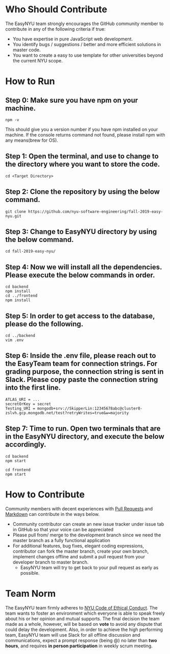 # Who Should Contribute

The EasyNYU team strongly encourages the GitHub community member to contribute in any of the following criteria if true:
- You have expertise in pure JavaScript web development.
- You identify bugs / suggestions / better and more efficient solutions in master code.
- You want to create a easy to use template for other universities beyond the current NYU scope.

# How to Run
## Step 0: Make sure you have npm on your machine.
```
npm -v
```
This should give you a version number if you have npm installed on your machine.
If the console returns command not found, please install npm with any means(brew for OS).

## Step 1: Open the terminal, and use to change to the directory where you want to store the code.
```
cd <Target Directory>
```
## Step 2: Clone the repository by using the below command.
```
git clone https://github.com/nyu-software-engineering/fall-2019-easy-nyu.git
```
## Step 3: Change to EasyNYU directory by using the below command.
```
cd fall-2019-easy-nyu/
```
## Step 4: Now we will install all the dependencies. Please execute the below commands in order.
```
cd backend
npm install
cd ../frontend
npm install
```
## Step 5: In order to get access to the database, please do the following.
```
cd ../backend
vim .env
```
## Step 6: Inside the .env file, please reach out to the EasyTeam team for connection strings. For grading purpose, the connection string is sent in Slack. Please copy paste the connection string into the first line.
```
ATLAS_URI = ...
secretOrKey = secret
Testing_URI = mongodb+srv://SkipperLin:12345678abc@cluster0-zslvh.gcp.mongodb.net/test?retryWrites=true&w=majority
```
## Step 7: Time to run. Open two terminals that are in the EasyNYU directory, and execute the below accordingly.
```
cd backend
npm start
```
```
cd frontend
npm start
```

# How to Contribute

Community members with decent experiences with [Pull Requests](https://help.github.com/articles/using-pull-requests) and [Markdown](https://github.com/adam-p/markdown-here/wiki/Markdown-Cheatsheet#links) can contribute in the ways below.
- Community contributor can create an new issue tracker under issue tab in GitHub so that your voice can be appreciated
- Please pull from/ merge to the development branch since we need the master branch as a fully functional application
- For additional features, bug fixes, elegant coding expressions, contributor can fork the master branch, create your own branch, implement changes offline and submit a pull request from your developer branch to master branch.
  - EasyNYU team will try to get back to your pull request as early as possible.
  
# Team Norm

The EasyNYU team firmly adheres to [NYU Code of Ethical Conduct](https://www.nyu.edu/about/policies-guidelines-compliance/policies-and-guidelines/code-of-ethical-conduct.html). The team wants to foster an environment which everyone is able to speak freely about his or her opinion and mutual supports. The final decision the team made as a whole, however, will be based on **vote** to avoid any dispute that could delay the development. Also, in order to achieve the high performing team, EasyNYU team will use Slack for all offline discussion and communications, expect a prompt response (being @) no later than **two hours**, and requires **in person participation** in weekly scrum meeting.

